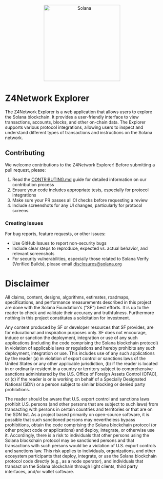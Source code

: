 <p align="center">
    <img alt="Solana" src="https://z4scan.com/_next/static/media/dark-explorer-logo.13d12001.svg" width="250" />
</p>

# Z4Network Explorer

The Z4Network Explorer is a web application that allows users to explore the Solana blockchain. It provides a user-friendly interface to view transactions, accounts, blocks, and other on-chain data. The Explorer supports various protocol integrations, allowing users to inspect and understand different types of transactions and instructions on the Solana network.

## Contributing

We welcome contributions to the Z4Network Explorer! Before submitting a pull request, please:

1. Read the [CONTRIBUTING.md](CONTRIBUTING.md) guide for detailed information on our contribution process
2. Ensure your code includes appropriate tests, especially for protocol integrations
3. Make sure your PR passes all CI checks before requesting a review
4. Include screenshots for any UI changes, particularly for protocol screens

### Creating Issues

For bug reports, feature requests, or other issues:

-   Use GitHub Issues to report non-security bugs
-   Include clear steps to reproduce, expected vs. actual behavior, and relevant screenshots
-   For security vulnerabilities, especially those related to Solana Verify (Verified Builds), please email disclosures@solana.org

# Disclaimer

All claims, content, designs, algorithms, estimates, roadmaps,
specifications, and performance measurements described in this project
are done with the Solana Foundation's ("SF") best efforts. It is up to
the reader to check and validate their accuracy and truthfulness.
Furthermore nothing in this project constitutes a solicitation for
investment.

Any content produced by SF or developer resources that SF provides, are
for educational and inspiration purposes only. SF does not encourage,
induce or sanction the deployment, integration or use of any such
applications (including the code comprising the Solana blockchain
protocol) in violation of applicable laws or regulations and hereby
prohibits any such deployment, integration or use. This includes use of
any such applications by the reader (a) in violation of export control
or sanctions laws of the United States or any other applicable
jurisdiction, (b) if the reader is located in or ordinarily resident in
a country or territory subject to comprehensive sanctions administered
by the U.S. Office of Foreign Assets Control (OFAC), or (c) if the
reader is or is working on behalf of a Specially Designated National
(SDN) or a person subject to similar blocking or denied party
prohibitions.

The reader should be aware that U.S. export control and sanctions laws
prohibit U.S. persons (and other persons that are subject to such laws)
from transacting with persons in certain countries and territories or
that are on the SDN list. As a project based primarily on open-source
software, it is possible that such sanctioned persons may nevertheless
bypass prohibitions, obtain the code comprising the Solana blockchain
protocol (or other project code or applications) and deploy, integrate,
or otherwise use it. Accordingly, there is a risk to individuals that
other persons using the Solana blockchain protocol may be sanctioned
persons and that transactions with such persons would be a violation of
U.S. export controls and sanctions law. This risk applies to
individuals, organizations, and other ecosystem participants that
deploy, integrate, or use the Solana blockchain protocol code directly
(e.g., as a node operator), and individuals that transact on the Solana
blockchain through light clients, third party interfaces, and/or wallet
software.
